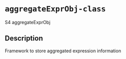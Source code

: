 # `aggregateExprObj-class`

S4 aggregateExprObj


## Description

Framework to store aggregated expression information


